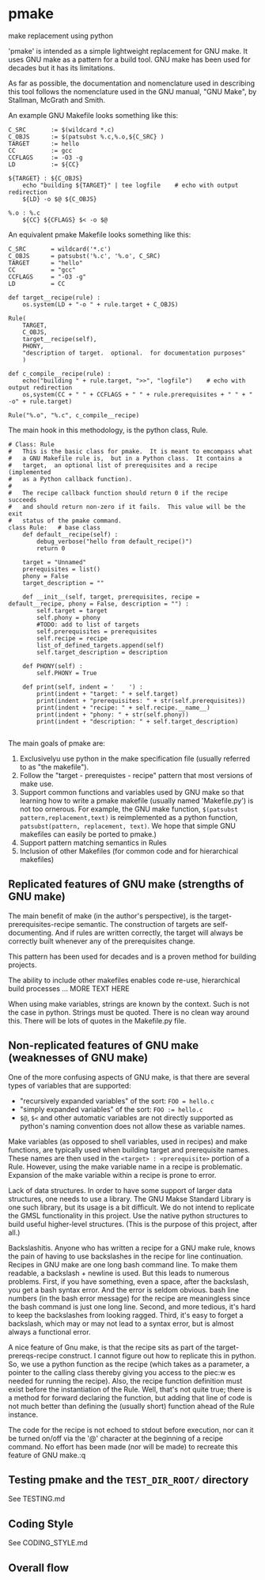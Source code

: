 # pmake
make replacement using python

'pmake' is intended as a simple lightweight replacement for GNU make. It uses GNU make
as a pattern for a build tool.  GNU make has been used for decades but
it has its limitations.

As far as possible,  the documentation and nomenclature used in describing
this tool follows the nomenclature used in the GNU manual, "GNU Make",  by
Stallman, McGrath and Smith.

An example GNU Makefile looks something like this:

```
C_SRC       := $(wildcard *.c)
C_OBJS      := $(patsubst %.c,%.o,${C_SRC} )
TARGET      := hello
CC          := gcc
CCFLAGS     := -O3 -g
LD          := ${CC}

${TARGET} : ${C_OBJS}
    echo "building ${TARGET}" | tee logfile    # echo with output redirection
    ${LD} -o $@ ${C_OBJS}

%.o : %.c
    ${CC} ${CFLAGS} $< -o $@

```

An equivalent pmake Makefile looks something like this:

```
C_SRC       = wildcard('*.c')
C_OBJS      = patsubst('%.c', '%.o', C_SRC)
TARGET      = "hello"
CC          = "gcc"
CCFLAGS     = "-O3 -g"
LD          = CC

def target__recipe(rule) :
    os.system(LD + "-o " + rule.target + C_OBJS)

Rule(
    TARGET,
    C_OBJS,
    target__recipe(self),
    PHONY,
    "description of target.  optional.  for documentation purposes"
    )

def c_compile__recipe(rule) :
    echo("building " + rule.target, ">>", "logfile")    # echo with output redirection
    os,system(CC + " " + CCFLAGS + " " + rule.prerequisites + " " + " -o" + rule.target)

Rule("%.o", "%.c", c_compile__recipe)

```

The main hook in this methodology, is the python  class, Rule.

```
# Class: Rule
#   This is the basic class for pmake.  It is meant to emcompass what
#   a GNU Makefile rule is,  but in a Python class.  It contains a
#   target,  an optional list of prerequisites and a recipe (implemented
#   as a Python callback function).
#
#   The recipe callback function should return 0 if the recipe succeeds
#   and should return non-zero if it fails.  This value will be the exit
#   status of the pmake command.
class Rule:   # base class
    def default__recipe(self) :
        debug_verbose("hello from default_recipe()")
        return 0

    target = "Unnamed"
    prerequisites = list() 
    phony = False 
    target_description = ""

    def __init__(self, target, prerequisites, recipe = default__recipe, phony = False, description = "") :
        self.target = target
        self.phony = phony
        #TODO: add to list of targets
        self.prerequisites = prerequisites
        self.recipe = recipe
        list_of_defined_targets.append(self)
        self.target_description = description

    def PHONY(self) :
        self.PHONY = True

    def print(self, indent = '    ') :
        print(indent + "target: " + self.target)
        print(indent + "prerequisites: " + str(self.prerequisites))
        print(indent + "recipe: " + self.recipe.__name__)
        print(indent + "phony: " + str(self.phony))
        print(indent + "description: " + self.target_description)


```

The main goals of pmake are:

1. Exclusivelyu use python in the make specification file (usually referred to as "the makefile").
1. Follow the "target - prerequistes - recipe" pattern that most versions of make use.
1. Support common functions and variables used by GNU make so that learning how to 
write a pmake makefile (usually named 'Makefile.py') is not too ornerous.  For example,
the GNU make function, `$(patsubst pattern,replacement,text)` is reimplemented as a python
function, `patsubst(pattern, replacement, text)`.  We
hope that simple GNU makefiles can easily be ported to pmake.)
1. Support pattern matching semantics in Rules
1. Inclusion of other Makefiles (for common code and for hierarchical makefiles)

## Replicated features of GNU make (strengths of GNU make)

The main benefit of make (in the author's perspective), is the target-prerequisites-recipe
semantic.  The construction of targets are self-documenting.  And if rules
are written correctly, the target will always be correctly built whenever
any of the prerequisites change. 

This pattern has been used for decades and is a proven method for building projects.

The ability to include other makefiles enables code re-use, hierarchical build
processes ...  MORE TEXT HERE

When using make variables,  strings are known by the context.  Such is not the
case in python.  Strings must be quoted.  There is no clean way around this.
There will be lots of quotes in the Makefile.py file.



## Non-replicated features of GNU make  (weaknesses of GNU make)

One of the more confusing aspects of GNU make, is that there are several types of
variables that are supported:

- "recursively expanded variables" of the sort: `FOO = hello.c`
- "simply expanded variables" of the sort: `FOO := hello.c`
- `$@`, `$<` and other automatic variables are not directly supported as python's
naming convention does not allow these as variable names.

Make variables (as opposed to shell variables, used in recipes) and make functions,
are typically used when building target and prerequisite names.  These names are
then used in the `<target> : <prerequisite>` portion of a Rule.  However, using the 
make variable name in a recipe is problematic.  Expansion of the make variable 
within a recipe is prone to error.

Lack of data structures.  In order to have some support of larger data 
structures,  one needs to use a library. The GNU Makse Standard Library 
is one such library,  but its usage is a bit difficult.  We do not intend to
replicate the GMSL functionality in this project.  Use the native python structures
to build useful higher-level structures.  (This is the purpose of this
project, after all.)

Backslashitis.  Anyone who has written a recipe for a GNU make rule,  knows
the pain of having to use backslashes in the recipe for line continuation. 
Recipes in GNU make are one long bash command line.  To make them readable,
a backslash + newline is used.  But this leads to numerous problems.  First,
if you have something,  even a space, after the backslash,  you get a bash syntax
error.  And the error is seldom obvious.  bash line numbers (in the bash error 
message) for the recipe are meaningless since the bash command is just one
long line.  Second, and more tedious,  it's hard
to keep the backslashes from looking ragged.  Third,  it's easy to forget a 
backslash, which may or may not lead to a syntax error,  but is almost always a 
functional error.

A nice feature of Gnu make,  is that the recipe sits as part of the target-prereqs-recipe
construct.  I cannot figure out how to replicate this in python. So,  we use a python
function as the recipe (which takes as a parameter, a pointer to the calling class thereby
giving you access to the piec:w
es needed for running the recipe).  Also,  the recipe function
definition must exist before the instantiation of the Rule.  Well, that's not quite
true;  there is a method for forward declaring the function,  but adding that line of code
is not much better than defining the (usually short) function ahead of the Rule instance.

The code for the recipe is not echoed to stdout before execution, nor can it be turned
on/off via the '@' character at the beginning of a recipe command.  No effort has been
made (nor will be made) to recreate this feature of GNU make.:q



## Testing pmake and the `TEST_DIR_ROOT/` directory

See TESTING.md

## Coding Style

See CODING_STYLE.md

## Overall flow

